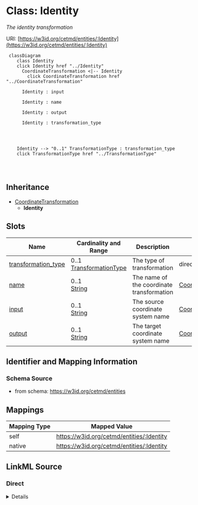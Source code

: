 

# Class: Identity


_The identity transformation_





URI: [https://w3id.org/cetmd/entities/:Identity](https://w3id.org/cetmd/entities/:Identity)






```mermaid
 classDiagram
    class Identity
    click Identity href "../Identity"
      CoordinateTransformation <|-- Identity
        click CoordinateTransformation href "../CoordinateTransformation"
      
      Identity : input
        
      Identity : name
        
      Identity : output
        
      Identity : transformation_type
        
          
    
    
    Identity --> "0..1" TransformationType : transformation_type
    click TransformationType href "../TransformationType"

        
      
```





## Inheritance
* [CoordinateTransformation](CoordinateTransformation.md)
    * **Identity**



## Slots

| Name | Cardinality and Range | Description | Inheritance |
| ---  | --- | --- | --- |
| [transformation_type](transformation_type.md) | 0..1 <br/> [TransformationType](TransformationType.md) | The type of transformation | direct |
| [name](name.md) | 0..1 <br/> [String](String.md) | The name of the coordinate transformation | [CoordinateTransformation](CoordinateTransformation.md) |
| [input](input.md) | 0..1 <br/> [String](String.md) | The source coordinate system name | [CoordinateTransformation](CoordinateTransformation.md) |
| [output](output.md) | 0..1 <br/> [String](String.md) | The target coordinate system name | [CoordinateTransformation](CoordinateTransformation.md) |









## Identifier and Mapping Information







### Schema Source


* from schema: https://w3id.org/cetmd/entities




## Mappings

| Mapping Type | Mapped Value |
| ---  | ---  |
| self | https://w3id.org/cetmd/entities/:Identity |
| native | https://w3id.org/cetmd/entities/:Identity |







## LinkML Source

<!-- TODO: investigate https://stackoverflow.com/questions/37606292/how-to-create-tabbed-code-blocks-in-mkdocs-or-sphinx -->

### Direct

<details>
```yaml
name: Identity
description: The identity transformation
from_schema: https://w3id.org/cetmd/entities
is_a: CoordinateTransformation
slots:
- transformation_type
slot_usage:
  transformation_type:
    name: transformation_type
    ifabsent: identity

```
</details>

### Induced

<details>
```yaml
name: Identity
description: The identity transformation
from_schema: https://w3id.org/cetmd/entities
is_a: CoordinateTransformation
slot_usage:
  transformation_type:
    name: transformation_type
    ifabsent: identity
attributes:
  transformation_type:
    name: transformation_type
    description: The type of transformation
    from_schema: https://w3id.org/cetmd/entities
    rank: 1000
    ifabsent: identity
    alias: transformation_type
    owner: Identity
    domain_of:
    - CoordinateTransformation
    - Identity
    - MapAxis
    - Translation
    - Scale
    - Affine
    - Sequence
    range: TransformationType
  name:
    name: name
    description: The name of the coordinate transformation
    from_schema: https://w3id.org/cetmd/coord_transforms
    alias: name
    owner: Identity
    domain_of:
    - Average
    - Dataset
    - CoordinateSystem
    - CoordinateTransformation
    range: string
  input:
    name: input
    description: The source coordinate system name
    from_schema: https://w3id.org/cetmd/coord_transforms
    rank: 1000
    alias: input
    owner: Identity
    domain_of:
    - CoordinateTransformation
    - ProjectionAlignment
    range: string
  output:
    name: output
    description: The target coordinate system name
    from_schema: https://w3id.org/cetmd/coord_transforms
    rank: 1000
    alias: output
    owner: Identity
    domain_of:
    - CoordinateTransformation
    - ProjectionAlignment
    range: string

```
</details>